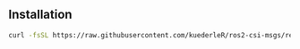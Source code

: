 ## Installation
``` bash
curl -fsSL https://raw.githubusercontent.com/kuederleR/ros2-csi-msgs/refs/heads/main/install.sh | bash
```
